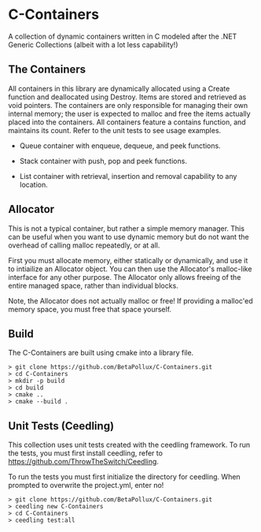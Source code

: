# C-Containers

A collection of dynamic containers written in C modeled after the .NET Generic Collections (albeit with a lot less capability!)

## The Containers

All containers in this library are dynamically allocated using a Create function and deallocated using Destroy.
Items are stored and retrieved as void pointers. The containers are only responsible for managing their own internal memory; the user is expected to malloc and free the items actually placed into the containers.
All containers feature a contains function, and maintains its count.
Refer to the unit tests to see usage examples.

* Queue container with enqueue, dequeue, and peek functions.

* Stack container with push, pop and peek functions.

* List container with retrieval, insertion and removal capability to any location.

## Allocator

This is not a typical container, but rather a simple memory manager.
This can be useful when you want to use dynamic memory but do not want the overhead of calling malloc repeatedly, or at all.

First you must allocate memory, either statically or dynamically, and use it to intiailize an Allocator object.
You can then use the Allocator's malloc-like interface for any other purpose.
The Allocator only allows freeing of the entire managed space, rather than individual blocks.

Note, the Allocator does not actually malloc or free! If providing a malloc'ed memory space, you must free that space yourself.

## Build

The C-Containers are built using cmake into a library file.

    > git clone https://github.com/BetaPollux/C-Containers.git
    > cd C-Containers
    > mkdir -p build
    > cd build
    > cmake ..
    > cmake --build .

## Unit Tests (Ceedling)

This collection uses unit tests created with the ceedling framework.
To run the tests, you must first install ceedling, refer to https://github.com/ThrowTheSwitch/Ceedling.

To run the tests you must first initialize the directory for ceedling.
When prompted to overwrite the project.yml, enter no!

    > git clone https://github.com/BetaPollux/C-Containers.git
    > ceedling new C-Containers
    > cd C-Containers
    > ceedling test:all



